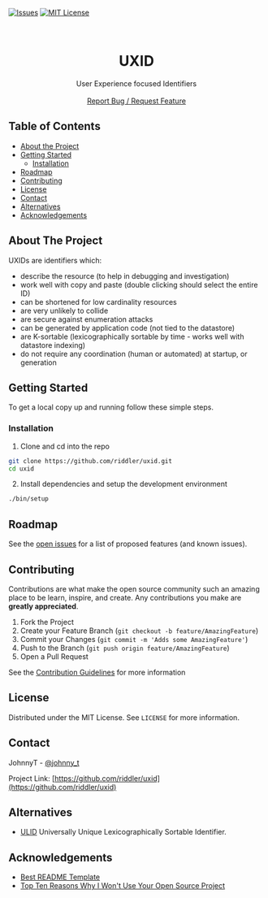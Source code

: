 <!--
*** See https://github.com/othneildrew/Best-README-Template for a great README template
-->

<!-- PROJECT SHIELDS -->
<!--
*** Markdown "reference style" links are used here for readability.
*** Reference links are enclosed in brackets [ ] instead of parentheses ( ).
*** See the bottom of this document for the declaration of the reference variables
*** for the actual URLs.
*** See: https://www.markdownguide.org/basic-syntax/#reference-style-links
-->
[![Issues][issues_shield]][issues_url]
[![MIT License][license_shield]][license_url]

<!-- PROJECT LOGO -->
<br />
<p align="center">
  <h1 align="center">UXID</h1>

  <p align="center">
    User Experience focused Identifiers
    <br />
    <br />
    <a href="https://github.com/riddler/uxid/issues">Report Bug / Request Feature</a>
  </p>
</p>



<!-- TABLE OF CONTENTS -->
## Table of Contents

  * [About the Project](#about-the-project)
  * [Getting Started](#getting-started)
    * [Installation](#installation)
  * [Roadmap](#roadmap)
  * [Contributing](#contributing)
  * [License](#license)
  * [Contact](#contact)
  * [Alternatives](#alternatives)
  * [Acknowledgements](#acknowledgements)



<!-- ABOUT THE PROJECT -->
## About The Project

  UXIDs are identifiers which:
  
  * describe the resource (to help in debugging and investigation)
  * work well with copy and paste (double clicking should select the entire ID)
  * can be shortened for low cardinality resources
  * are very unlikely to collide
  * are secure against enumeration attacks
  * can be generated by application code (not tied to the datastore)
  * are K-sortable (lexicographically sortable by time - works well with datastore indexing)
  * do not require any coordination (human or automated) at startup, or generation


<!-- GETTING STARTED -->
## Getting Started

  To get a local copy up and running follow these simple steps.

  ### Installation

  1. Clone and cd into the repo
  ```sh
  git clone https://github.com/riddler/uxid.git
  cd uxid
  ```
  2. Install dependencies and setup the development environment
  ```sh
  ./bin/setup
  ```



<!-- ROADMAP -->
## Roadmap

  See the [open issues](https://github.com/riddler/uxid/issues) for a list of proposed features (and known issues).



<!-- CONTRIBUTING -->
## Contributing

  Contributions are what make the open source community such an amazing place to be learn, inspire, and create. Any contributions you make are **greatly appreciated**.

  1. Fork the Project
  2. Create your Feature Branch (`git checkout -b feature/AmazingFeature`)
  3. Commit your Changes (`git commit -m 'Adds some AmazingFeature'`)
  4. Push to the Branch (`git push origin feature/AmazingFeature`)
  5. Open a Pull Request

  See the [Contribution Guidelines][contribution_guidelines] for more information



<!-- LICENSE -->
## License

  Distributed under the MIT License. See `LICENSE` for more information.



<!-- CONTACT -->
## Contact

  JohnnyT - [@johnny_t](https://twitter.com/johnny_t)

  Project Link: [https://github.com/riddler/uxid](https://github.com/riddler/uxid)



<!-- ALTERNATIVES -->
## Alternatives

  * [ULID][ulid_url] Universally Unique Lexicographically Sortable Identifier.



<!-- ACKNOWLEDGEMENTS -->
## Acknowledgements

  * [Best README Template][readme_template_url]
  * [Top Ten Reasons Why I Won't Use Your Open Source Project][top_ten_reasons_url]



<!-- MARKDOWN LINKS & IMAGES -->
<!-- https://www.markdownguide.org/basic-syntax/#reference-style-links -->

[issues_shield]: https://img.shields.io/github/issues/riddler/uxid.svg?style=flat-square
[issues_url]: https://github.com/riddler/uxid/issues
[license_shield]: https://img.shields.io/github/license/riddler/uxid.svg?style=flat-square
[license_url]: https://github.com/riddler/uxid/blob/master/LICENSE

[contribution_guidelines]: https://github.com/riddler/.github/blob/master/CONTRIBUTING.md

[ulid_url]: https://github.com/ulid/spec

[top_ten_reasons_url]: https://changelog.com/posts/top-ten-reasons-why-i-wont-use-your-open-source-project
[readme_template_url]: https://github.com/othneildrew/Best-README-Template
